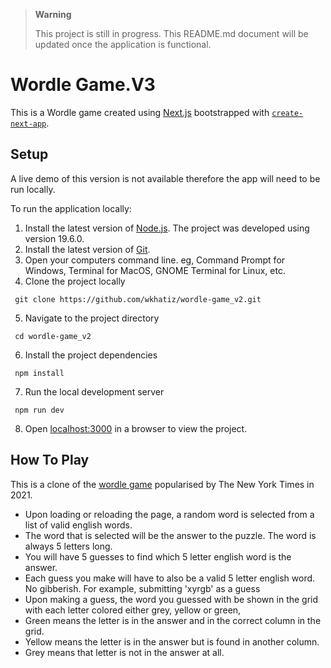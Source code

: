 > **Warning**
> 
> This project is still in progress. This README.md document will be updated once the application is functional.

# Wordle Game.V3

This is a Wordle game created using [Next.js](https://nextjs.org/) bootstrapped with [`create-next-app`](https://github.com/vercel/next.js/tree/canary/packages/create-next-app).

## Setup 

A live demo of this version is not available therefore the app will need to be run locally. 

To run the application locally:
1. Install the latest version of [Node.js](https://nodejs.org/en/). The project was developed using version 19.6.0.
2. Install the latest version of [Git](https://git-scm.com/book/en/v2/Getting-Started-Installing-Git).
3. Open your computers command line. eg, Command Prompt for Windows, Terminal for MacOS, GNOME Terminal for Linux, etc. 
4. Clone the project locally
```
 git clone https://github.com/wkhatiz/wordle-game_v2.git
```
5. Navigate to the project directory
```
 cd wordle-game_v2
```
6. Install the project dependencies
```
 npm install
```
7. Run the local development server
```
 npm run dev
```
8. Open [localhost:3000](http://localhost:3000/) in a browser to view the project. 

## How To Play

This is a clone of the [wordle game](https://www.nytimes.com/games/wordle/index.html) popularised by The New York Times in 2021.

- Upon loading or reloading the page, a random word is selected from a list of valid english words. 
- The word that is selected will be the answer to the puzzle. The word is always 5 letters long. 
- You will have 5 guesses to find which 5 letter english word is the answer. 
- Each guess you make will have to also be a valid 5 letter english word. No gibberish. For example, submitting 'xyrgb' as a guess
- Upon making a guess, the word you guessed with be shown in the grid with each letter colored either grey, yellow or green, 
- Green means the letter is in the answer and in the correct column in the grid. 
- Yellow means the letter is in the answer but is found in another column. 
- Grey means that letter is not in the answer at all. 
 
